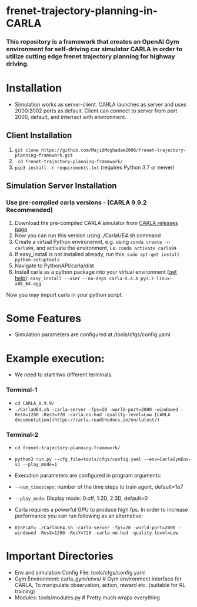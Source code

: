 # frenet-trajectory-planning-in-CARLA
### This repository is a framework that creates an OpenAI Gym environment for self-driving car simulator CARLA in order to utilize cutting edge frenet trajectory planning for highway driving.

# Installation
- Simulation works as server-client. CARLA launches as server and uses 2000:2002 ports as default. Client can connect to server from port 2000, default, and interract with environment.

## Client Installation
1. ```git clone https://github.com/MajidMoghadam2006/frenet-trajectory-planning-framework.git```
2. ``` cd frenet-trajectory-planning-framework/```
3. ``` pip3 install -r requirements.txt ``` (requires Python 3.7 or newer)

## Simulation Server Installation
###  Use pre-compiled carla versions - (CARLA 9.9.2 Recommended)
1. Download the pre-compiled CARLA simulator from [CARLA releases page](https://github.com/carla-simulator/carla/releases)
2. Now you can run this version using ./CarlaUE4.sh command
3. Create a virtual Python environemnt, e.g. using ```conda create -n carla99```, and activate the environment, i.e. ```conda activate carla99```
4. If easy_install is not installed already, run this: ```sudo apt-get install python-setuptools```
5. Navigate to PythonAPI/carla/dist
6. Install carla as a python package into your virtual environment ([get help](https://carla.readthedocs.io/en/latest/build_system/)): ```easy_install --user --no-deps carla-X.X.X-py3.7-linux-x86_64.egg```

Now you may import carla in your python script.

# Some Features

- Simulation parameters are configured at /tools/cfgs/config.yaml

# Example execution:
- We need to start two different terminals. 
### Terminal-1
- ```cd CARLA_0.9.9/```
- ```./CarlaUE4.sh -carla-server -fps=20 -world-port=2000 -windowed -ResX=1280 -ResY=720 -carla-no-hud -quality-level=Low [CARLA documentation](https://carla.readthedocs.io/en/latest/)```
### Terminal-2
- ```cd frenet-trajectory-planning-framework/```
- ```python3 run.py --cfg_file=tools/cfgs/config.yaml --env=CarlaGymEnv-v1 --play_mode=1```

- Execution parameters are configured in program arguments:

- ```--num_timesteps```; number of the time steps to train agent, default=1e7 
- ```--play_mode```: Display mode: 0:off, 1:2D, 2:3D, default=0

- Carla requires a powerful GPU to produce high fps. In order to increase performance you can run following as an alternative:

- ```DISPLAY= ./CarlaUE4.sh -carla-server -fps=20 -world-port=2000 -windowed -ResX=1280 -ResY=720 -carla-no-hud -quality-level=Low```


# Important Directories
- Env and simulation Config File: tools/cfgs/config.yaml
- Gym Environment: carla_gym/envs/ # Gym environment interface for CARLA, To manipulate observation, action, reward etc. (suitable for RL training)
- Modules: tools/modules.py # Pretty much wraps everything

